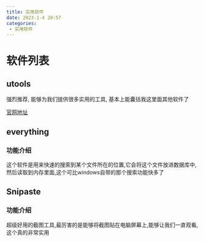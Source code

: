 ```yaml
---
title: 实用软件
date: 2023-1-4 20:57
categories:
 - 实用软件
---
```


# 软件列表

## utools

强烈推荐, 能够为我们提供很多实用的工具,  基本上能囊括我这里面其他软件了

[官网地址](https://www.u.tools/)

## everything

### 功能介绍

这个软件是用来快速的搜索到某个文件所在的位置,它会将这个文件放进数据库中,然后读取到内存里面,这个可比windows自带的那个搜索功能快多了

## Snipaste

### 功能介绍

超级好用的截图工具,最厉害的是能够将截图贴在电脑屏幕上,能够让我们一直观看,这个真的非常实用

